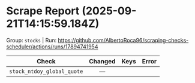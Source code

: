 # Scrape Report (2025-09-21T14:15:59.184Z)

Group: `stocks`  |  Run: https://github.com/AlbertoRoca96/scraping-checks-scheduler/actions/runs/17894741954

| Check | Changed | Keys | Error |
|---|:---:|:--|:--|
| `stock_ntdoy_global_quote` | — |  |  |
